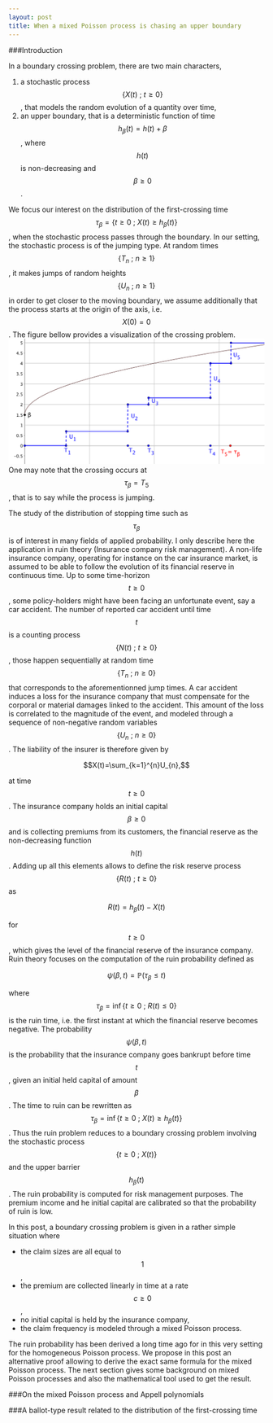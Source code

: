 ```yaml
---
layout: post
title: When a mixed Poisson process is chasing an upper boundary
---
```


###Introduction

In a boundary crossing problem, there are two main characters,

1. a stochastic process $$\{X(t)\text{ ; }t\geq0\}$$, that models the random evolution of a quantity over time,
2. an upper boundary, that is a deterministic function of time $$h_\beta(t)=h(t)+\beta$$, where $$h(t)$$ is non-decreasing and $$\beta\geq0$$.

We focus our interest on the distribution of the first-crossing time $$\tau_\beta=\{t\geq0\text{ ; }X(t)\geq h_{\beta}(t)\}$$, when the stochastic process passes through the boundary. In our setting, the stochastic process is of the jumping type. At random times $$\{T_n\text{ ; }n\geq1\}$$, it makes jumps of random heights $$\{U_n\text{ ; }n\geq1\}$$ in order to get closer to the moving boundary, we assume additionally that the process starts at the origin of the axis, i.e. $$X(0)=0$$. The figure bellow provides a visualization of the crossing problem.
![FirstCrossingTime](/Photos/FirstCrossingTimeBlogPost/FirstCrossingTimeBlogPost.png "The first-crossing time of a stochastic process and an upper moving barrier")
One may note that
the crossing occurs at $$\tau_{\beta}=T_5$$, that is to say while the process is jumping.

The study of the distribution of stopping time such as $$\tau_\beta$$ is of interest in many fields of applied probability. I only describe here the application in ruin theory (Insurance company risk management). A non-life insurance company, operating for instance on the car insurance market, is assumed to be able to follow the evolution of its financial reserve in continuous time. Up to some time-horizon $$t\geq0$$, some policy-holders might have been facing an unfortunate event, say a car accident. The number of reported car accident until time $$t$$ is a counting process $$\{N(t)\text{ ; }t\geq0\}$$, those happen sequentially at random time $$\{T_{n}\text{ ; }n\geq0\}$$ that corresponds to the aforementionned jump times. A car accident induces a loss for the insurance company that must compensate for the corporal or material damages linked to the accident. This amount of the loss is correlated to the magnitude of the event, and modeled through a sequence of non-negative random variables $$\{U_n\text{ ; }n\geq0\}$$. The liability of the insurer is therefore given by

$$X(t)=\sum_{k=1}^{n}U_{n},$$

at time $$t\geq0$$. The insurance company holds an initial capital $$\beta\geq0$$ and is collecting premiums from its customers, the financial reserve as the non-decreasing function $$h(t)$$. Adding up all this elements allows to define the risk reserve process $$\{R(t)\text{ ; }t\geq0\}$$ as

$$
R(t)=h_{\beta}(t)-X(t)
$$

for $$t\geq0$$, which gives the level of the financial reserve of the insurance company. Ruin theory focuses on the computation of the ruin probability defined as

$$
\psi(\beta,t)=\mathbb{P}(\tau_{\beta}\leq t)
$$

where $$\tau_{\beta}=\inf\{t\geq0\text{ ; }R(t)\leq 0\}$$ is the ruin time, i.e. the first instant at which the financial reserve becomes negative. The probability $$\psi(\beta,t)$$ is the probability that the insurance company goes bankrupt before time $$t$$, given an initial held capital of amount $$\beta$$. The time to ruin can be rewritten as $$\tau_{\beta}=\inf\{t\geq0\text{ ; }X(t)\geq h_{\beta}(t)\}$$. Thus the ruin problem reduces to a boundary crossing problem involving the stochastic process $$\{t\geq0\text{ ; }X(t)\}$$ and the upper barrier $$h_{\beta}(t)$$. The ruin probability is computed for risk management purposes. The premium income and he initial capital are calibrated so that the probability of ruin is low.

In this post, a boundary crossing problem is given in a rather simple situation where

- the claim sizes are all equal to $$1$$,
- the premium are collected linearly in time at a rate $$c\geq0$$,
- no initial capital is held by the insurance company,
- the claim frequency is modeled through a mixed Poisson process.

The ruin probability has been derived a long time ago for in this very setting for the homogeneous Poisson process. We propose in this post an alternative proof allowing to derive the exact same formula for the mixed Poisson process. The next section gives some background on mixed Poisson processes and also the mathematical tool used to get the result.

###On the mixed Poisson process and Appell polynomials

###A ballot-type result related to the distribution of the first-crossing time
